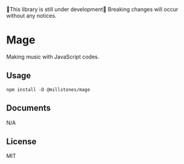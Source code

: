 🚧This library is still under development🚧
Breaking changes will occur without any notices.

# Mage
Making music with JavaScript codes.

## Usage
```shell
npm install -D @millstones/mage
```
## Documents
N/A

## License
MIT
